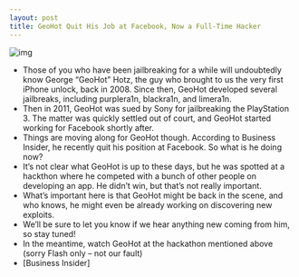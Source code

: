 ```yaml
---
layout: post
title: GeoHot Quit His Job at Facebook, Now a Full-Time Hacker
---
```

![img](http://media.idownloadblog.com/wp-content/uploads/2012/01/GeoHot-Hackathon.jpg)
* Those of you who have been jailbreaking for a while will undoubtedly know George “GeoHot” Hotz, the guy who brought to us the very first iPhone unlock, back in 2008. Since then, GeoHot developed several jailbreaks, including purplera1n, blackra1n, and limera1n.
* Then in 2011, GeoHot was sued by Sony for jailbreaking the PlayStation 3. The matter was quickly settled out of court, and GeoHot started working for Facebook shortly after.
* Things are moving along for GeoHot though. According to Business Insider, he recently quit his position at Facebook. So what is he doing now?
* It’s not clear what GeoHot is up to these days, but he was spotted at a hackthon where he competed with a bunch of other people on developing an app. He didn’t win, but that’s not really important.
* What’s important here is that GeoHot might be back in the scene, and who knows, he might even be already working on discovering new exploits.
* We’ll be sure to let you know if we hear anything new coming from him, so stay tuned!
* In the meantime, watch GeoHot at the hackathon mentioned above (sorry Flash only – not our fault)
* [Business Insider]

